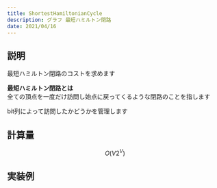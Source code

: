 ```yaml
---
title: ShortestHamiltonianCycle
description: グラフ 最短ハミルトン閉路
date: 2021/04/16
---
```


## 説明
最短ハミルトン閉路のコストを求めます

**最短ハミルトン閉路とは**  
全ての頂点を一度だけ訪問し始点に戻ってくるような閉路のことを指します

bit列によって訪問したかどうかを管理します

## 計算量
$$
O(V2^{V})
$$

## 実装例

```cpp import=/assets/Library/graph/shortesthamiltoniancycle.cpp
```
